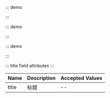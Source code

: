 ::: demo

<template>
  <lay-field title="标题">内容</lay-field>
</template>

<script>
import { ref } from 'vue'

export default {
  setup() {

    return {
    }
  }
}
</script>

:::

::: demo

<template>
  <lay-field title="标题">内容</lay-field>
</template>

<script>
import { ref } from 'vue'

export default {
  setup() {

    return {
    }
  }
}
</script>

:::

::: demo

<template>
  <lay-field title="标题"></lay-field>
</template>

<script>
import { ref } from 'vue'

export default {
  setup() {

    return {
    }
  }
}
</script>

:::

::: title field attributes
:::

| Name  | Description | Accepted Values |
| ----- | ----------- | --------------- |
| title | 标题        | --              |
